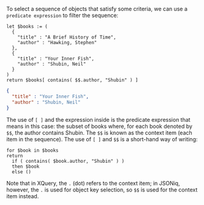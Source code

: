 To select a sequence of objects that satisfy some criteria, we can use a `predicate expression` to filter the sequence:

```jsoniq
let $books := (
  {
    "title" : "A Brief History of Time",
    "author" : "Hawking, Stephen"
  },
  {
    "title" : "Your Inner Fish",
    "author" : "Shubin, Neil"
  }
)
return $books[ contains( $$.author, "Shubin" ) ]
```

```json
{
  "title" : "Your Inner Fish", 
  "author" : "Shubin, Neil"
}
```

The use of ``[ ]`` and the expression inside is the predicate expression that means in this case: the subset of books where, for each book denoted by ``$$``, the author contains Shubin. The ``$$`` is known as the context item (each item in the sequence). The use of ``[ ]`` and ``$$`` is a short-hand way of writing:

```jsoniq
for $book in $books
return 
  if ( contains( $book.author, "Shubin" ) )
  then $book
  else ()
```

Note that in XQuery, the ``.`` (dot) refers to the context item; in JSONiq, however, the ``.`` is used for object key selection, so ``$$`` is used for the context item instead.

